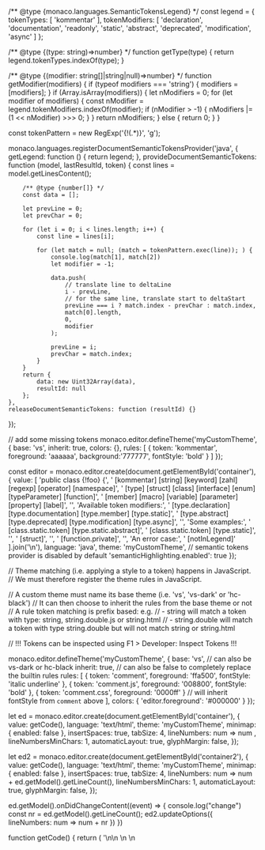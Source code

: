 /** @type {monaco.languages.SemanticTokensLegend} */
const legend = {
	tokenTypes: [
		'kommentar'
	],
	tokenModifiers: [
		'declaration',
		'documentation',
		'readonly',
		'static',
		'abstract',
		'deprecated',
		'modification',
		'async'
	]
};

/** @type {(type: string)=>number} */
function getType(type) {
	return legend.tokenTypes.indexOf(type);
}

/** @type {(modifier: string[]|string|null)=>number} */
function getModifier(modifiers) {
	if (typeof modifiers === 'string') {
		modifiers = [modifiers];
	}
	if (Array.isArray(modifiers)) {
		let nModifiers = 0;
		for (let modifier of modifiers) {
			const nModifier = legend.tokenModifiers.indexOf(modifier);
			if (nModifier > -1) {
				nModifiers |= (1 << nModifier) >>> 0;
			}
		}
		return nModifiers;
	} else {
		return 0;
	}
}

const tokenPattern = new RegExp('\{\!(.*)\}', 'g');

monaco.languages.registerDocumentSemanticTokensProvider('java', {
	getLegend: function () {
		return legend;
	},
	provideDocumentSemanticTokens: function (model, lastResultId, token) {
		const lines = model.getLinesContent();

		/** @type {number[]} */
		const data = [];

		let prevLine = 0;
		let prevChar = 0;

		for (let i = 0; i < lines.length; i++) {
			const line = lines[i];

			for (let match = null; (match = tokenPattern.exec(line)); ) {
                console.log(match[1], match[2])
				let modifier = -1;

				data.push(
					// translate line to deltaLine
					i - prevLine,
					// for the same line, translate start to deltaStart
					prevLine === i ? match.index - prevChar : match.index,
					match[0].length,
					0,
					modifier
				);

				prevLine = i;
				prevChar = match.index;
			}
		}
		return {
			data: new Uint32Array(data),
			resultId: null
		};
	},
	releaseDocumentSemanticTokens: function (resultId) {}
});

// add some missing tokens
monaco.editor.defineTheme('myCustomTheme', {
	base: 'vs',
	inherit: true,
	colors: {},
	rules: [
		{ token: 'kommentar', foreground: 'aaaaaa', background:'777777', fontStyle: 'bold' }
	]
});

const editor = monaco.editor.create(document.getElementById('container'), {
	value: [
		'public class {!foo} {',
		'    [kommentar] [string] [keyword] [zahl] [regexp] [operator] [namespace]',
		'    [type] [struct] [class] [interface] [enum] [typeParameter] [function]',
		'    [member] [macro] [variable] [parameter] [property] [label]',
		'',
		'Available token modifiers:',
		'    [type.declaration] [type.documentation] [type.member] [type.static]',
		'    [type.abstract] [type.deprecated] [type.modification] [type.async]',
		'',
		'Some examples:',
		'    [class.static.token]     [type.static.abstract]',
		'    [class.static.token]     [type.static]',
		'',
		'    [struct]',
		'',
		'    [function.private]',
		'',
		'An error case:',
		'    [notInLegend]'
	].join('\n'),
	language: 'java',
	theme: 'myCustomTheme',
	// semantic tokens provider is disabled by default
	'semanticHighlighting.enabled': true
});






// Theme matching (i.e. applying a style to a token) happens in JavaScript.
// We must therefore register the theme rules in JavaScript.

// A custom theme must name its base theme (i.e. 'vs', 'vs-dark' or 'hc-black')
// It can then choose to inherit the rules from the base theme or not
// A rule token matching is prefix based: e.g.
//  - string will match a token with type: string, string.double.js or string.html
//  - string.double will match a token with type string.double but will not match string or string.html

// !!! Tokens can be inspected using F1 > Developer: Inspect Tokens !!!

monaco.editor.defineTheme('myCustomTheme', {
	base: 'vs', // can also be vs-dark or hc-black
	inherit: true, // can also be false to completely replace the builtin rules
	rules: [
		{ token: 'comment', foreground: 'ffa500', fontStyle: 'italic underline' },
		{ token: 'comment.js', foreground: '008800', fontStyle: 'bold' },
		{ token: 'comment.css', foreground: '0000ff' } // will inherit fontStyle from `comment` above
	],
	colors: {
		'editor.foreground': '#000000'
	}
});

let ed = monaco.editor.create(document.getElementById('container'), {
	value: getCode(),
	language: 'text/html',
	theme: 'myCustomTheme',
    minimap: {
		enabled: false
	},
    insertSpaces: true,
    tabSize: 4,
    lineNumbers: num => num ,
    lineNumbersMinChars: 1,
    automaticLayout: true,
    glyphMargin: false,
});


let ed2 = monaco.editor.create(document.getElementById('container2'), {
	value: getCode(),
	language: 'text/html',
	theme: 'myCustomTheme',
    minimap: {
		enabled: false
	},
    insertSpaces: true,
    tabSize: 4,
    lineNumbers: num => num + ed.getModel().getLineCount(),
    lineNumbersMinChars: 1,
    automaticLayout: true,
    glyphMargin: false,
});

ed.getModel().onDidChangeContent((event) => {
    console.log("change")
    const nr = ed.getModel().getLineCount();
  ed2.updateOptions({
    lineNumbers: num => num + nr
  })
})

function getCode() {
	return (
		'<html><!-- // !!! Tokens can be inspected using F1 > Developer: Inspect Tokens !!! -->\n<head>\n	<!-- HTML comment -->\n	<style type="text/css">\n		/* CSS comment */\n	</style>\n	<script type="javascript">\n		// JavaScript comment\n	</' +
		'script>\n</head>\n<body></body>\n</html>'
	);
}